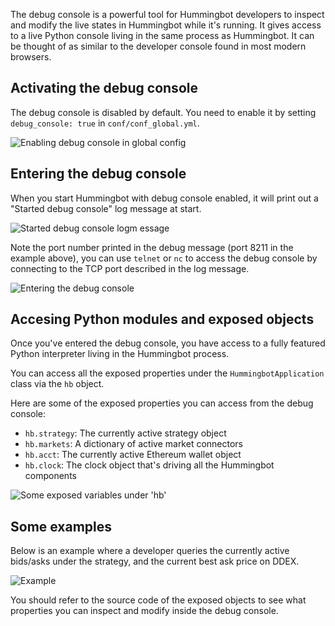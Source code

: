 The debug console is a powerful tool for Hummingbot developers to inspect and modify the live states in Hummingbot while it's running. It gives access to a live Python console living in the same process as Hummingbot. It can be thought of as similar to the developer console found in most modern browsers.

## Activating the debug console

The debug console is disabled by default. You need to enable it by setting `debug_console: true` in `conf/conf_global.yml`.

![Enabling debug console in global config](/assets/img/debug1.png)

## Entering the debug console

When you start Hummingbot with debug console enabled, it will print out a "Started debug console" log message at start.

![Started debug console logm essage](/assets/img/debug2.png)

Note the port number printed in the debug message (port 8211 in the example above), you can use `telnet` or `nc` to access the debug console by connecting to the TCP port described in the log message.

![Entering the debug console](/assets/img/debug3.png)

## Accesing Python modules and exposed objects

Once you've entered the debug console, you have access to a fully featured Python interpreter living in the Hummingbot process.

You can access all the exposed properties under the `HummingbotApplication` class via the `hb` object.

Here are some of the exposed properties you can access from the debug console:

- `hb.strategy`: The currently active strategy object
- `hb.markets`: A dictionary of active market connectors
- `hb.acct`: The currently active Ethereum wallet object
- `hb.clock`: The clock object that's driving all the Hummingbot components

![Some exposed variables under 'hb'](/assets/img/debug4.png)

## Some examples

Below is an example where a developer queries the currently active bids/asks under the strategy, and the current best ask price on DDEX.

![Example](/assets/img/debug5.png)

You should refer to the source code of the exposed objects to see what properties you can inspect and modify inside the debug console.